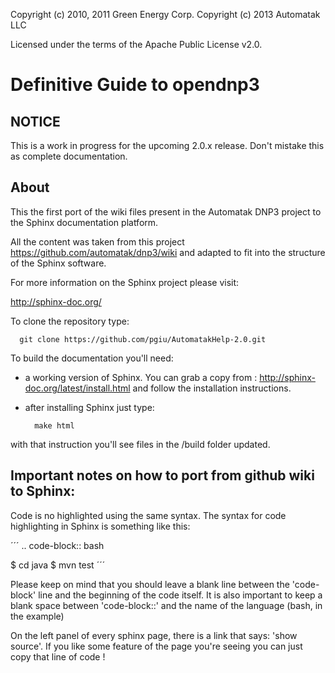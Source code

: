 ﻿Copyright (c) 2010, 2011 Green Energy Corp.
Copyright (c) 2013 Automatak LLC

Licensed under the terms of the Apache Public License v2.0.


Definitive Guide to opendnp3
=====================

NOTICE
------
This is a work in progress for the upcoming 2.0.x  release. Don't mistake this as complete documentation.


About
-----
This the first port of the wiki files present in the Automatak DNP3 project to the Sphinx 
documentation platform.

All the content was taken from this project https://github.com/automatak/dnp3/wiki and adapted to 
fit into the structure of the Sphinx software. 

For more information on the Sphinx project please visit: 

http://sphinx-doc.org/


To clone the repository type: 

      git clone https://github.com/pgiu/AutomatakHelp-2.0.git


To build the documentation you'll need: 

- a working version of Sphinx. You can grab a copy from :  http://sphinx-doc.org/latest/install.html and follow the installation instructions. 
	
- after installing Sphinx just type:
		
		make html
		
with that instruction you'll see files in the /build folder updated.


Important notes on how to port from github wiki to Sphinx:
----------------------------------------------------------

Code is no highlighted using the same syntax. The syntax for code highlighting in Sphinx is something like this: 

´´´
.. code-block:: bash

   $ cd java
   $ mvn test
´´´

Please keep on mind that you should leave a blank line between the 'code-block' line and the beginning of the code itself.
It is also important to keep a blank space between 'code-block::' and the name of the language (bash, in the example)

On the left panel of every sphinx page, there is a link that says: 'show source'. If you like some feature of the page you're seeing you can just copy that line of code ! 

		
